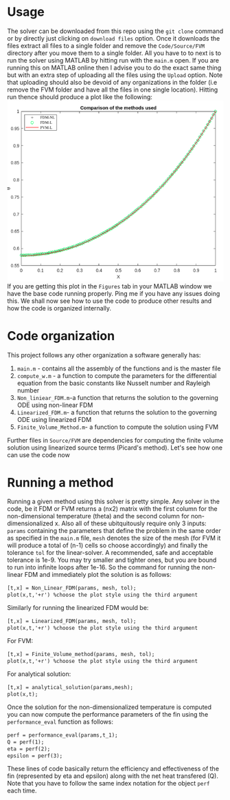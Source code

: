 # Usage
The solver can be downloaded from this repo using the ```git clone``` command or by directly just clicking on ```download files``` option. Once it downloads the files extract all files to a single folder and remove the ```Code/Source/FVM``` directory after you move them to a single folder. All you have to to next is to run the solver using MATLAB by hitting run with the ```main.m``` open. If you are running this on MATLAB online then I advise you to do the exact same thing but with an extra step of uploading all the files using the ```Upload``` option. Note that uploading should also be devoid of any organizations in the folder (i.e remove the FVM folder and have all the files in one single location). Hitting run thence should produce a plot like the following: \
![plot](https://github.com/RSuryaNarayan/CFD_MEPE11/blob/main/Group%20Assignment/Results/final_compare.png) \
If you are getting this plot in the ```Figures``` tab in your MATLAB window we have the base code running properly. Ping me if you have any issues doing this. We shall now see how to use the code to produce other results and how the code is organized internally. 
# Code organization
This project follows any other organization a software generally has:
1. ```main.m``` - contains all the assembly of the functions and is the master file 
2. ```compute_w.m``` - a function to compute the parameters for the differential equation from the basic constants like Nusselt number and Rayleigh number
3. ```Non_liniear_FDM.m```-a function that returns the solution to the governing ODE using non-linear FDM 
4. ```Linearized_FDM.m```- a function that returns the solution to the governing ODE using linearized FDM
5. ```Finite_Volume_Method.m```- a function to compute the solution using FVM

Further files in ```Source/FVM``` are dependencies for computing the finite volume solution using linearized source terms (Picard's method). Let's see how one can use the code now 
# Running a method 
Running a given method using this solver is pretty simple. Any solver in the code, be it FDM or FVM returns a (nx2) matrix with the first column for the non-dimensional temperature (theta) and the second column for non-dimensionalized x. Also all of these ubitquitously require only 3 inputs: ```params``` containing the parameters that define the problem in the same order as specified in the ```main.m``` file, ```mesh``` denotes the size of the mesh (for FVM it will produce a total of (n-1) cells so choose accordingly) and finally the tolerance ```tol``` for the linear-solver. A recommended, safe and acceptable tolerance is 1e-9. You may try smaller and tighter ones, but you are bound to run into infinite loops after 1e-16. So the command for running the non-linear FDM and immediately plot the solution is as follows:
```
[t,x] = Non_Linear_FDM(params, mesh, tol);
plot(x,t,'+r') %choose the plot style using the third argument
```
Similarly for running the linearized FDM would be: 
```
[t,x] = Linearized_FDM(params, mesh, tol);
plot(x,t,'+r') %choose the plot style using the third argument
```
For FVM: 
```
[t,x] = Finite_Volume_method(params, mesh, tol);
plot(x,t,'+r') %choose the plot style using the third argument
```
For analytical solution:
```
[t,x] = analytical_solution(params,mesh);
plot(x,t);
```
Once the solution for the non-dimensionalized temperature is computed you can now compute the performance parameters of the fin using the ```performance_eval``` function as follows: 
```
perf = performance_eval(params,t_1);
Q = perf(1);
eta = perf(2);
epsilon = perf(3);
```
These lines of code basically return the efficiency and effectiveness of the fin (represented by eta and epsilon) along with the net heat transfered (Q). Note that you have to follow the same index notation for the object ```perf``` each time. 
